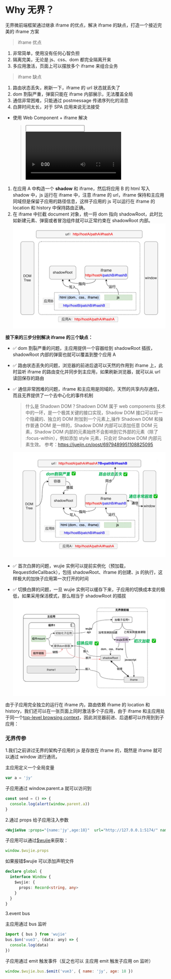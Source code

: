 # Why 无界？

无界微前端框架通过继承 iframe 的优点，解决 iframe 的缺点，打造一个接近完美的 iframe 方案

> iframe 优点

1. 非常简单，使用没有任何心智负担
2. 隔离完美，无论是 js、css、dom 都完全隔离开来
3. 多应用激活，页面上可以摆放多个 iframe 来组合业务

> iframe 缺点

1. 路由状态丢失，刷新一下，iframe 的 url 状态就丢失了
2. dom 割裂严重，弹窗只能在 iframe 内部展示，无法覆盖全局
3. 通信非常困难，只能通过 postmessage 传递序列化的消息
4. 白屏时间太长，对于 SPA 应用来说无法接受

- 使用 Web Component + iframe 解决
  > <input> <video>等标签其实也是用了 shadowRoot

1. 在应用 A 中构造一个 **shadow** 和 iframe，然后将应用 B 的 html 写入 shadow 中，js 运行在 iframe 中，注意 iframe 的 url，iframe 保持和主应用同域但是保留子应用的路径信息，这样子应用的 js 可以运行在 iframe 的 location 和 history 中保持路由正确。
2. 在 iframe 中拦截 document 对象，统一将 dom 指向 shadowRoot，此时比如新建元素、弹窗或者冒泡组件就可以正常约束在 shadowRoot 内部。
   ![Alt text](image-1.png)

**接下来的三步分别解决 iframe 的三个缺点：**

- ✅ dom 割裂严重的问题，主应用提供一个容器给到 shadowRoot 插拔，shadowRoot 内部的弹窗也就可以覆盖到整个应用 A
- ✅ 路由状态丢失的问题，浏览器的前进后退可以天然的作用到 iframe 上，此时监听 iframe 的路由变化并同步到主应用，如果刷新浏览器，就可以从 url 读回保存的路由
- ✅ 通信非常困难的问题，iframe 和主应用是同域的，天然的共享内存通信，而且无界提供了一个去中心化的事件机制

  > 什么是 Shadown DOM？Shadown DOM 属于 web components 技术中的一环，是一个极其关键的接口实现，Shadow DOM 接口可以将一个隐藏的、独立的 DOM 附加到一个元素上,操作 Shadown DOM 和操作普通 DOM 是一样的，Shadow DOM 内部可以添加任意 DOM 元素，Shadow DOM 内部的元素始终不会影响到它外部的元素（除了 :focus-within），例如添加 style 元素，只会对 Shadow DOM 内部元素生效。
  > 参考：https://juejin.cn/post/6979489951108825095

  ![Alt text](image.png)

- ✅ 首次白屏的问题，wujie 实例可以提前实例化（预加载，RequestIdleCallback），包括 shadowRoot、iframe 的创建、js 的执行，这样极大的加快子应用第一次打开的时间
- ✅ 切换白屏的问题，一旦 wujie 实例可以缓存下来，子应用的切换成本变的极低，如果采用保活模式，那么相当于 shadowRoot 的插拔
  ![Alt text](image-3.png)

由于子应用完全独立的运行在 iframe 内，路由依赖 iframe 的 location 和 history，我们还可以在一张页面上同时激活多个子应用，由于 iframe 和主应用处于同一个[top-level browsing context](https://developer.mozilla.org/zh-CN/docs/Glossary/Browsing_context)，因此浏览器前进、后退都可以作用到到子应用：

### 无界传参

1.我们之前讲过无界的架构子应用的 js 是存放在 iframe 的，既然是 iframe 就可以通过 window 进行通讯，

主应用定义一个全局变量

```js
var a = 'jy'
```

子应用通过 window.parent.a 就可以访问到

```javascript
const send = () => {
  console.log(alert(window.parent.a))
}
```

2.通过 props 给子应用注入参数

```xml
<WujieVue :props="{name:'jy',age:18}"  url="http://127.0.0.1:5174/" name="vue3"></WujieVue> <!--子应用vue3-->
```

子应用可以通过[$wujie](https://link.juejin.cn?target=https%3A%2F%2Fwujie-micro.github.io%2Fdoc%2Fapi%2Fwujie.html%23wujie-props)来获取：

```js
window.$wujie.props
```

如果报错$wujie 可以添加声明文件

```ts
declare global {
  interface Window {
    $wujie: {
      props: Record<string, any>
    }
  }
}
```

3.event bus

主应用通过 bus 监听

```js
import { bus } from 'wujie'
bus.$on('vue3', (data: any) => {
  console.log(data)
})
```

子应用通过 emit 触发事件（反之也可以 主应用 emit 触发子应用 on 监听）

```js
window.$wujie.bus.$emit('vue3', { name: 'jy', age: 18 })
```
